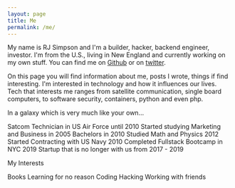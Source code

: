 ```yaml
---
layout: page
title: Me
permalink: /me/
---
```


My name is RJ Simpson and I'm a builder, hacker, backend engineer, investor. I'm from the U.S., living in New England and currently working on my own stuff. You can find me on [Github](https://github.com/Silver911r) or on [twitter](https://twitter.com/Silver911r).

On this page you will find information about me, posts I wrote, things if find interesting. I'm interested in technology and how it influences our lives. Tech that interests me ranges from satellite communication, single board computers, to software security, containers, python and even php.

In a galaxy which is very much like your own...

Satcom Technician in US Air Force until 2010
Started studying Marketing and Business in 2005
Bachelors in 2010
Studied Math and Physics 2012
Started Contracting with US Navy 2010
Completed Fullstack Bootcamp in NYC 2019
Startup that is no longer with us from 2017 - 2019

 My Interests

Books
Learning for no reason
Coding
Hacking
Working with friends
